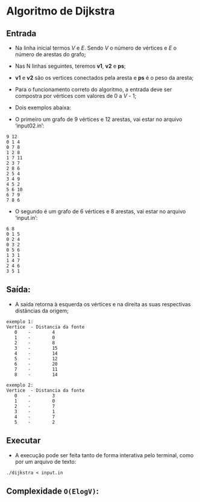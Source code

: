 # Algoritmo de Dijkstra

## Entrada

- Na linha inicial termos *V* e *E*. Sendo *V* o número de vértices e *E* o número de arestas do grafo;
- Nas N linhas seguintes, teremos **v1**, **v2** e **ps**;
- **v1** e **v2** são os vertices conectados pela aresta e **ps** é o peso da aresta;
- Para o funcionamento correto do algoritmo, a entrada deve ser compostra por vértices com valores de 0 a *V* - 1;
- Dois exemplos abaixa:

- O primeiro um grafo de 9 vértices e 12 arestas, vai estar no arquivo ‘input02.in’:
```
9 12
0 1 4
0 7 8
1 2 8
1 7 11
2 3 7
2 8 6
2 5 4
3 4 9
4 5 2
5 6 10
6 7 9
7 8 6
```

- O segundo é um grafo de 6 vértices e 8 arestas, vai estar no arquivo ‘input.in’:

```
6 8
0 1 5
0 2 4
0 3 2
0 5 6
1 3 1
1 4 7
2 4 6
3 5 1

```

## Saída:

- A saída retorna à esquerda os vértices e na direita as suas respectivas distâncias da origem;

```
exemplo 1:
Vertice  - Distancia da fonte
   0    -        4
   1    -        0
   2    -        8
   3    -        15
   4    -        14
   5    -        12
   6    -        20
   7    -        11
   8    -        14

exemplo 2:
Vertice  - Distancia da fonte
   0    -        3
   1    -        0
   2    -        7
   3    -        1
   4    -        7
   5    -        2

```
## Executar

- A execução pode ser feita tanto de forma interativa pelo terminal, como por um arquivo de texto:

```
./dijkstra < input.in
```

## Complexidade `O(ElogV)`:
